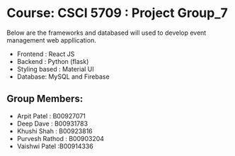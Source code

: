 # Course: CSCI 5709 : Project Group_7

Below are the frameworks and databased will used to develop event management web appllication.

- Frontend : React JS
- Backend : Python (flask)
- Styling based : Material UI
- Database: MySQL and Firebase

## Group Members:

- Arpit Patel : B00927071
- Deep Dave : B00931783
- Khushi Shah : B00923816
- Purvesh Rathod : B00903204
- Vaishwi Patel :B00914336
